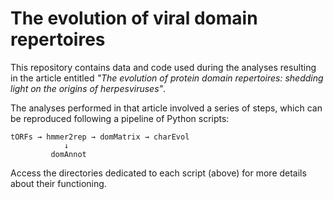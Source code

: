# The evolution of viral domain repertoires

This repository contains data and code used during the analyses resulting in the article entitled *"The evolution of protein domain repertoires: shedding light on the origins of herpesviruses"*.

The analyses performed in that article involved a series of steps, which can be reproduced following a pipeline of Python scripts:

```
tORFs → hmmer2rep → domMatrix → charEvol
            ↓
         domAnnot
```

Access the directories dedicated to each script (above) for more details about their functioning.
